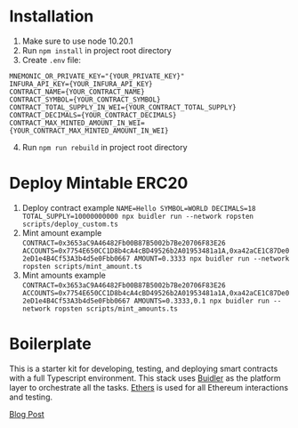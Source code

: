 #  Installation
1. Make sure to use node 10.20.1
2. Run `npm install` in project root directory
3. Create `.env` file:
```
MNEMONIC_OR_PRIVATE_KEY="{YOUR_PRIVATE_KEY}"
INFURA_API_KEY={YOUR_INFURA_API_KEY}
CONTRACT_NAME={YOUR_CONTRACT_NAME}
CONTRACT_SYMBOL={YOUR_CONTRACT_SYMBOL}
CONTRACT_TOTAL_SUPPLY_IN_WEI={YOUR_CONTRACT_TOTAL_SUPPLY}
CONTRACT_DECIMALS={YOUR_CONTRACT_DECIMALS}
CONTRACT_MAX_MINTED_AMOUNT_IN_WEI={YOUR_CONTRACT_MAX_MINTED_AMOUNT_IN_WEI}
```
4. Run `npm run rebuild` in project root directory

# Deploy Mintable ERC20
1. Deploy contract example `NAME=Hello SYMBOL=WORLD DECIMALS=18 TOTAL_SUPPLY=10000000000 npx buidler run --network ropsten scripts/deploy_custom.ts`
2. Mint amount example `CONTRACT=0x3653aC9A46482Fb00B87B5002b7Be20706F83E26 ACCOUNTS=0x7754E650CC1D8b4cA4cBD49526b2A01953481a1A,0xa42aCE1C87De02eD1e4B4Cf53A3b4d5e0Fbb0667 AMOUNT=0.3333 npx buidler run --network ropsten scripts/mint_amount.ts`
3. Mint amounts example `CONTRACT=0x3653aC9A46482Fb00B87B5002b7Be20706F83E26 ACCOUNTS=0x7754E650CC1D8b4cA4cBD49526b2A01953481a1A,0xa42aCE1C87De02eD1e4B4Cf53A3b4d5e0Fbb0667 AMOUNTS=0.3333,0.1 npx buidler run --network ropsten scripts/mint_amounts.ts`

#  Boilerplate

This is a starter kit for developing, testing, and deploying smart contracts with a full Typescript environment. This stack uses [Buidler](https://buidler.dev) as the platform layer to orchestrate all the tasks. [Ethers](https://docs.ethers.io/ethers.js/html/index.html) is used for all Ethereum interactions and testing.

[Blog Post](https://medium.com/@rahulsethuram/the-new-solidity-dev-stack-buidler-ethers-waffle-typescript-tutorial-f07917de48ae)